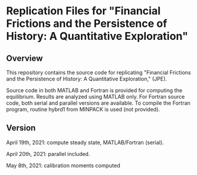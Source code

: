Replication Files for "Financial Frictions and the Persistence of History: A Quantitative Exploration"
=====
Overview
----
This repository contains the source code for replicating "Financial Frictions and the Persistence of History: A Quantitative Exploration," (JPE). 

Source code in both MATLAB and Fortran is provided for computing the equilibrium. Results are analyzed using MATLAB only. For Fortran source code, both serial and parallel versions are available. To compile the Fortran program, routine hybrd1 from MINPACK is used (not provided). 

Version
----
April 19th, 2021: compute steady state, MATLAB/Fortran (serial).

April 20th, 2021: parallel included.

May 8th, 2021: calibration moments computed
